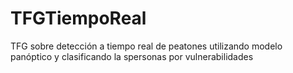 # TFGTiempoReal
TFG sobre detección a tiempo real de peatones utilizando modelo panóptico y clasificando la spersonas por vulnerabilidades
